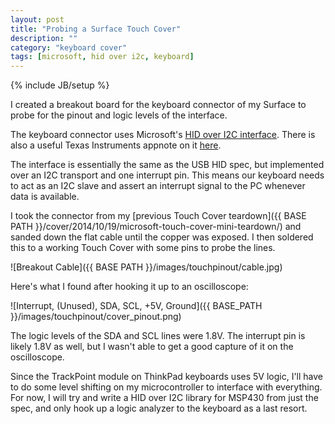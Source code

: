 ```yaml
---
layout: post
title: "Probing a Surface Touch Cover"
description: ""
category: "keyboard cover"
tags: [microsoft, hid over i2c, keyboard]
---
```

{% include JB/setup %}

I created a breakout board for the keyboard connector of my Surface to probe for the pinout and logic levels of the interface.

The keyboard connector uses Microsoft's [HID over I2C interface](https://msdn.microsoft.com/en-us/library/windows/hardware/Dn642101.aspx). There is also a useful Texas Instruments appnote on it [here](http://www.ti.com/lit/an/slaa569/slaa569.pdf).

The interface is essentially the same as the USB HID spec, but implemented over an I2C transport and one interrupt pin. This means our keyboard needs to act as an I2C slave and assert an interrupt signal to the PC whenever data is available.

I took the connector from my [previous Touch Cover teardown]({{ BASE PATH }}/cover/2014/10/19/microsoft-touch-cover-mini-teardown/) and sanded down the flat cable until the copper was exposed. I then soldered this to a working Touch Cover with some pins to probe the lines.

![Breakout Cable]({{ BASE PATH }}/images/touchpinout/cable.jpg)

Here's what I found after hooking it up to an oscilloscope:

![Interrupt, (Unused), SDA, SCL, +5V, Ground]({{ BASE_PATH }}/images/touchpinout/cover_pinout.png)

The logic levels of the SDA and SCL lines were 1.8V. The interrupt pin is likely 1.8V as well, but I wasn't able to get a good capture of it on the oscilloscope.

Since the TrackPoint module on ThinkPad keyboards uses 5V logic, I'll have to do some level shifting on my microcontroller to interface with everything. For now, I will try and write a HID over I2C library for MSP430 from just the spec, and only hook up a logic analyzer to the keyboard as a last resort.
